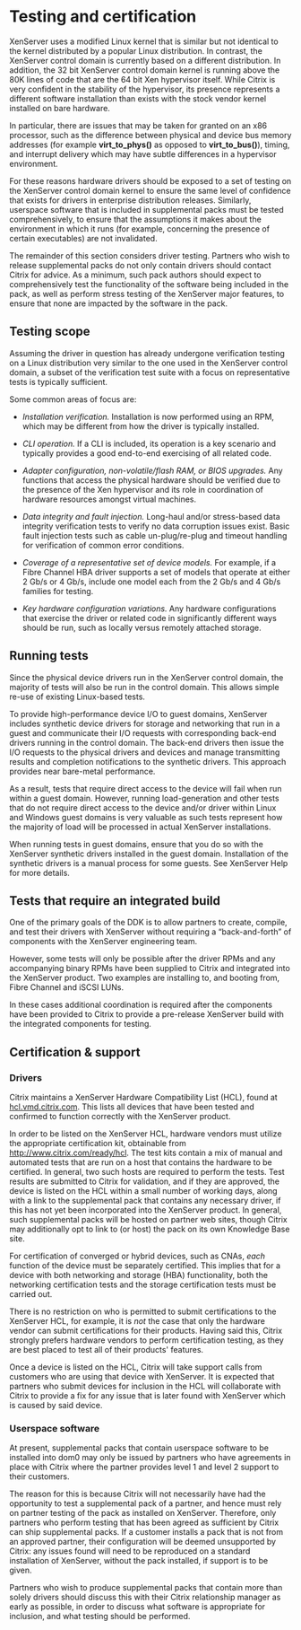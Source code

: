 # Testing and certification

XenServer uses a modified Linux kernel that is similar but not identical
to the kernel distributed by a popular Linux distribution. In contrast,
the XenServer control domain is currently based on a different
distribution. In addition, the 32 bit XenServer control domain kernel is
running above the 80K lines of code that are the 64 bit Xen hypervisor
itself. While Citrix is very confident in the stability of the
hypervisor, its presence represents a different software installation
than exists with the stock vendor kernel installed on bare hardware.

In particular, there are issues that may be taken for granted on an x86
processor, such as the difference between physical and device bus memory
addresses (for example **virt\_to\_phys()** as opposed to
**virt\_to\_bus()**), timing, and interrupt delivery which may have
subtle differences in a hypervisor environment.

For these reasons hardware drivers should be exposed to a set of testing
on the XenServer control domain kernel to ensure the same level of
confidence that exists for drivers in enterprise distribution releases.
Similarly, userspace software that is included in supplemental packs
must be tested comprehensively, to ensure that the assumptions it makes
about the environment in which it runs (for example, concerning the
presence of certain executables) are not invalidated.

The remainder of this section considers driver testing. Partners who
wish to release supplemental packs do not only contain drivers should
contact Citrix for advice. As a minimum, such pack authors should expect
to comprehensively test the functionality of the software being included
in the pack, as well as perform stress testing of the XenServer major
features, to ensure that none are impacted by the software in the pack.

## Testing scope

Assuming the driver in question has already undergone verification
testing on a Linux distribution very similar to the one used in the
XenServer control domain, a subset of the verification test suite with a
focus on representative tests is typically sufficient.

Some common areas of focus are:

-  *Installation verification.* Installation is now performed using an
    RPM, which may be different from how the driver is typically
    installed.

-  *CLI operation.* If a CLI is included, its operation is a key
    scenario and typically provides a good end-to-end exercising of all
    related code.

-  *Adapter configuration, non-volatile/flash RAM, or BIOS upgrades.*
    Any functions that access the physical hardware should be verified
    due to the presence of the Xen hypervisor and its role in
    coordination of hardware resources amongst virtual machines.

-  *Data integrity and fault injection.* Long-haul and/or stress-based
    data integrity verification tests to verify no data corruption
    issues exist. Basic fault injection tests such as cable
    un-plug/re-plug and timeout handling for verification of common
    error conditions.

-  *Coverage of a representative set of device models.* For example, if
    a Fibre Channel HBA driver supports a set of models that operate at
    either 2 Gb/s or 4 Gb/s, include one model each from the 2 Gb/s and
    4 Gb/s families for testing.

-  *Key hardware configuration variations.* Any hardware configurations
    that exercise the driver or related code in significantly different
    ways should be run, such as locally versus remotely attached
    storage.

## Running tests

Since the physical device drivers run in the XenServer control domain,
the majority of tests will also be run in the control domain. This
allows simple re-use of existing Linux-based tests.

To provide high-performance device I/O to guest domains, XenServer
includes synthetic device drivers for storage and networking that run in
a guest and communicate their I/O requests with corresponding back-end
drivers running in the control domain. The back-end drivers then issue
the I/O requests to the physical drivers and devices and manage
transmitting results and completion notifications to the synthetic
drivers. This approach provides near bare-metal performance.

As a result, tests that require direct access to the device will fail
when run within a guest domain. However, running load-generation and
other tests that do not require direct access to the device and/or
driver within Linux and Windows guest domains is very valuable as such
tests represent how the majority of load will be processed in actual
XenServer installations.

When running tests in guest domains, ensure that you do so with the
XenServer synthetic drivers installed in the guest domain. Installation
of the synthetic drivers is a manual process for some guests. See
XenServer Help for more details.

## Tests that require an integrated build

One of the primary goals of the DDK is to allow partners to create,
compile, and test their drivers with XenServer without requiring a
“back-and-forth” of components with the XenServer engineering team.

However, some tests will only be possible after the driver RPMs and any
accompanying binary RPMs have been supplied to Citrix and integrated
into the XenServer product. Two examples are installing to, and booting
from, Fibre Channel and iSCSI LUNs.

In these cases additional coordination is required after the components
have been provided to Citrix to provide a pre-release XenServer build
with the integrated components for testing.

## Certification & support

### Drivers

Citrix maintains a XenServer Hardware Compatibility List (HCL), found at
[hcl.vmd.citrix.com](http://hcl.vmd.citrix.com). This lists all devices
that have been tested and confirmed to function correctly with the
XenServer product.

In order to be listed on the XenServer HCL, hardware vendors must
utilize the appropriate certification kit, obtainable from
<http://www.citrix.com/ready/hcl>. The test kits contain a mix of manual
and automated tests that are run on a host that contains the hardware to
be certified. In general, two such hosts are required to perform the
tests. Test results are submitted to Citrix for validation, and if they
are approved, the device is listed on the HCL within a small number of
working days, along with a link to the supplemental pack that contains
any necessary driver, if this has not yet been incorporated into the
XenServer product. In general, such supplemental packs will be hosted on
partner web sites, though Citrix may additionally opt to link to (or
host) the pack on its own Knowledge Base site.

For certification of converged or hybrid devices, such as CNAs, *each*
function of the device must be separately certified. This implies that
for a device with both networking and storage (HBA) functionality, both
the networking certification tests and the storage certification tests
must be carried out.

There is no restriction on who is permitted to submit certifications to
the XenServer HCL, for example, it is *not* the case that only the
hardware vendor can submit certifications for their products. Having
said this, Citrix strongly prefers hardware vendors to perform
certification testing, as they are best placed to test all of their
products' features.

Once a device is listed on the HCL, Citrix will take support calls from
customers who are using that device with XenServer. It is expected that
partners who submit devices for inclusion in the HCL will collaborate
with Citrix to provide a fix for any issue that is later found with
XenServer which is caused by said device.

### Userspace software

At present, supplemental packs that contain userspace software to be
installed into dom0 may only be issued by partners who have agreements
in place with Citrix where the partner provides level 1 and level 2
support to their customers.

The reason for this is because Citrix will not necessarily have had the
opportunity to test a supplemental pack of a partner, and hence must
rely on partner testing of the pack as installed on XenServer.
Therefore, only partners who perform testing that has been agreed as
sufficient by Citrix can ship supplemental packs. If a customer installs
a pack that is not from an approved partner, their configuration will be
deemed unsupported by Citrix: any issues found will need to be
reproduced on a standard installation of XenServer, without the pack
installed, if support is to be given.

Partners who wish to produce supplemental packs that contain more than
solely drivers should discuss this with their Citrix relationship
manager as early as possible, in order to discuss what software is
appropriate for inclusion, and what testing should be performed.